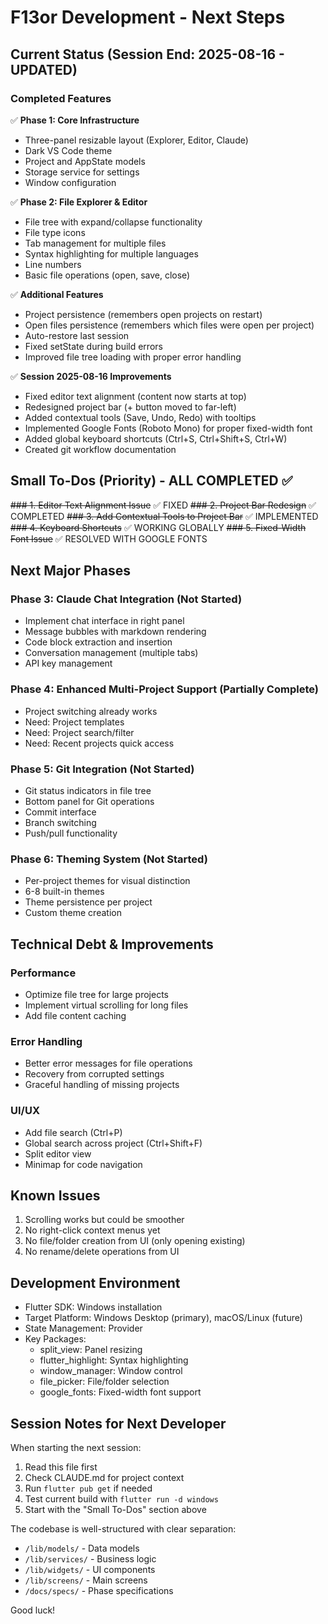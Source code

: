 # F13or Development - Next Steps

## Current Status (Session End: 2025-08-16 - UPDATED)

### Completed Features
✅ **Phase 1: Core Infrastructure**
- Three-panel resizable layout (Explorer, Editor, Claude)
- Dark VS Code theme
- Project and AppState models
- Storage service for settings
- Window configuration

✅ **Phase 2: File Explorer & Editor**
- File tree with expand/collapse functionality
- File type icons
- Tab management for multiple files
- Syntax highlighting for multiple languages
- Line numbers
- Basic file operations (open, save, close)

✅ **Additional Features**
- Project persistence (remembers open projects on restart)
- Open files persistence (remembers which files were open per project)
- Auto-restore last session
- Fixed setState during build errors
- Improved file tree loading with proper error handling

✅ **Session 2025-08-16 Improvements**
- Fixed editor text alignment (content now starts at top)
- Redesigned project bar (+ button moved to far-left)
- Added contextual tools (Save, Undo, Redo) with tooltips
- Implemented Google Fonts (Roboto Mono) for proper fixed-width font
- Added global keyboard shortcuts (Ctrl+S, Ctrl+Shift+S, Ctrl+W)
- Created git workflow documentation

## Small To-Dos (Priority) - ALL COMPLETED ✅

~~### 1. Editor Text Alignment Issue~~ ✅ FIXED
~~### 2. Project Bar Redesign~~ ✅ COMPLETED
~~### 3. Add Contextual Tools to Project Bar~~ ✅ IMPLEMENTED
~~### 4. Keyboard Shortcuts~~ ✅ WORKING GLOBALLY
~~### 5. Fixed-Width Font Issue~~ ✅ RESOLVED WITH GOOGLE FONTS

## Next Major Phases

### Phase 3: Claude Chat Integration (Not Started)
- Implement chat interface in right panel
- Message bubbles with markdown rendering
- Code block extraction and insertion
- Conversation management (multiple tabs)
- API key management

### Phase 4: Enhanced Multi-Project Support (Partially Complete)
- Project switching already works
- Need: Project templates
- Need: Project search/filter
- Need: Recent projects quick access

### Phase 5: Git Integration (Not Started)
- Git status indicators in file tree
- Bottom panel for Git operations
- Commit interface
- Branch switching
- Push/pull functionality

### Phase 6: Theming System (Not Started)
- Per-project themes for visual distinction
- 6-8 built-in themes
- Theme persistence per project
- Custom theme creation

## Technical Debt & Improvements

### Performance
- Optimize file tree for large projects
- Implement virtual scrolling for long files
- Add file content caching

### Error Handling
- Better error messages for file operations
- Recovery from corrupted settings
- Graceful handling of missing projects

### UI/UX
- Add file search (Ctrl+P)
- Global search across project (Ctrl+Shift+F)
- Split editor view
- Minimap for code navigation

## Known Issues
1. Scrolling works but could be smoother
2. No right-click context menus yet
3. No file/folder creation from UI (only opening existing)
4. No rename/delete operations from UI

## Development Environment
- Flutter SDK: Windows installation
- Target Platform: Windows Desktop (primary), macOS/Linux (future)
- State Management: Provider
- Key Packages:
  - split_view: Panel resizing
  - flutter_highlight: Syntax highlighting
  - window_manager: Window control
  - file_picker: File/folder selection
  - google_fonts: Fixed-width font support

## Session Notes for Next Developer
When starting the next session:
1. Read this file first
2. Check CLAUDE.md for project context
3. Run `flutter pub get` if needed
4. Test current build with `flutter run -d windows`
5. Start with the "Small To-Dos" section above

The codebase is well-structured with clear separation:
- `/lib/models/` - Data models
- `/lib/services/` - Business logic
- `/lib/widgets/` - UI components
- `/lib/screens/` - Main screens
- `/docs/specs/` - Phase specifications

Good luck!
